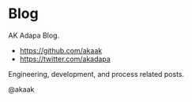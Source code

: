 # Blog

AK Adapa Blog.

- <https://github.com/akaak>
- <https://twitter.com/akadapa>

Engineering, development, and process related posts.

@akaak

